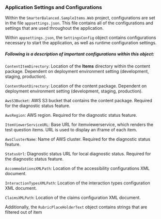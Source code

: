 ### Application Settings and Configurations
Within the `SmarterBalanced.SampleItems.Web` project, configurations are set 
in the file `appsettings.json`. This file contains all of the configurations and settings 
that are used throughout the application.

Within `appsettings.json`, the `SettingsConfig` object contains configurations 
necessary to start the application, as well as runtime configuration settings.

##### Following is a description of important configurations within this object:

`ContentItemDirectory`: Location of the **Items** directory within the content package. 
Dependent on deployment environment setting (development, staging, production).

`ContentRootDirectory`: Location of the content package. Dependent on deployment 
environment setting (development, staging, production).

`AwsS3Bucket`: AWS S3 bucket that contains the content package. Required for 
the diagnostic status feature.

`AwsRegion`: AWS region. Required for the diagnostic status feature.

`ItemViewerServiceURL`: Base URL for itemviewerservice, which renders the test question items. 
URL is used to display an iframe of each item.

`AwsClusterName`: Name of AWS cluster. Required for the diagnostic status feature.

`StatusUrl`: Diagnostic status URL for local diagnostic status. Required for the diagnostic status feature.

`AccommodationsXMLPath`: Location of the accessibility configurations XML document.

`InteractionTypesXMLPath`: Location of the interaction types configuration XML document.

`ClaimsXMLPath`: Location of the claims configuration XML document.

Additionally, the `RubricPlaceHolderText` object contains strings that are filtered
out of item 